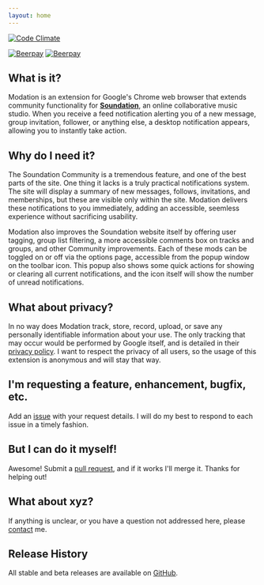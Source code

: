 ```yaml
---
layout: home
---
```


[![Code Climate](https://codeclimate.com/github/cyberbit/modation/badges/gpa.svg)](https://codeclimate.com/github/cyberbit/modation)

[![Beerpay](https://beerpay.io/cyberbit/modation/badge.svg?style=flat)](https://beerpay.io/cyberbit/modation)  [![Beerpay](https://beerpay.io/cyberbit/modation/make-wish.svg?style=flat)](https://beerpay.io/cyberbit/modation?focus=wish)

## What is it?
Modation is an extension for Google's Chrome web browser that extends community functionality for [**Soundation**](http://soundation.com), an online collaborative music studio. When you receive a feed notification alerting you of a new message, group invitation, follower, or anything else, a desktop notification appears, allowing you to instantly take action.

## Why do I need it?
The Soundation Community is a tremendous feature, and one of the best parts of the site. One thing it lacks is a truly practical notifications system. The site will display a summary of new messages, follows, invitations, and memberships, but these are visible only within the site. Modation delivers these notifications to you immediately, adding an accessible, seemless experience without sacrificing usability.

Modation also improves the Soundation website itself by offering user tagging, group list filtering, a more accessible comments box on tracks and groups, and other Community improvements. Each of these mods can be toggled on or off via the options page, accessible from the popup window on the toolbar icon. This popup also shows some quick actions for showing or clearing all current notifications, and the icon itself will show the number of unread notifications. 

## What about privacy?
In no way does Modation track, store, record, upload, or save any personally identifiable information about your use. The only tracking that may occur would be performed by Google itself, and is detailed in their [privacy policy](http://www.google.com/policies/privacy/). I want to respect the privacy of all users, so the usage of this extension is anonymous and will stay that way.

## I'm requesting a feature, enhancement, bugfix, etc.
Add an [issue](https://github.com/cyberbit/modation/issues) with your request details. I will do my best to respond to each issue in a timely fashion.

## But I can do it myself!
Awesome! Submit a [pull request](https://github.com/cyberbit/modation/pulls), and if it works I'll merge it. Thanks for helping out!

## What about xyz?
If anything is unclear, or you have a question not addressed here, please [contact](https://github.com/cyberbit) me.

## Release History
All stable and beta releases are available on [GitHub](https://github.com/cyberbit/modation/releases).
